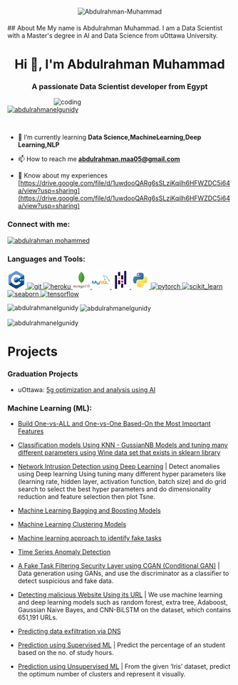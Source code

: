 <p align="center" style='margin:20px'><img src="https://komarev.com/ghpvc/?username=Abdulrahman-Muhammad&label=Profile%20views&color=0e75b6&style=flat" alt="Abdulrahman-Muhammad" width='200'/> </p>
  ## About Me
  My name is Abdulrahman Muhammad. I am a Data Scientist with a Master's degree in AI and Data Science from uOttawa University.

<h1 align="center">Hi 👋, I'm Abdulrahman Muhammad</h1>
<h3 align="center">A passionate Data Scientist developer from Egypt</h3>
<img align="right"alt="coding" width=400 src="https://camo.githubusercontent.com/cae12fddd9d6982901d82580bdf321d81fb299141098ca1c2d4891870827bf17/68747470733a2f2f6d69726f2e6d656469756d2e636f6d2f6d61782f313336302f302a37513379765349765f7430696f4a2d5a2e676966">
<p align="left"> <a href="https://github.com/ryo-ma/github-profile-trophy"><img src="https://github-profile-trophy.vercel.app/?username=abdulrahmanelgunidy" alt="abdulrahmanelgunidy" /></a> </p>

<p align="left"> <a href="https://twitter.com/" target="blank"><img src="https://img.shields.io/twitter/follow/?logo=twitter&style=for-the-badge" alt="" /></a> </p>

- 🌱 I’m currently learning **Data Science,MachineLearning,Deep Learning,NLP**

- 📫 How to reach me **abdulrahman.maa05@gmail.com**

- 📄 Know about my experiences [https://drive.google.com/file/d/1uwdooQARg6sSLziKqilh6HFWZDC5i64a/view?usp=sharing](https://drive.google.com/file/d/1uwdooQARg6sSLziKqilh6HFWZDC5i64a/view?usp=sharing)

<h3 align="left">Connect with me:</h3>
<p align="left">
<a href="https://linkedin.com/in/abdulrahman mohammed" target="blank"><img align="center" src="https://raw.githubusercontent.com/rahuldkjain/github-profile-readme-generator/master/src/images/icons/Social/linked-in-alt.svg" alt="abdulrahman mohammed" height="30" width="40" /></a>
</p>

<h3 align="left">Languages and Tools:</h3>
<p align="left"> <a href="https://www.w3schools.com/cpp/" target="_blank" rel="noreferrer"> <img src="https://raw.githubusercontent.com/devicons/devicon/master/icons/cplusplus/cplusplus-original.svg" alt="cplusplus" width="40" height="40"/> </a> <a href="https://git-scm.com/" target="_blank" rel="noreferrer"> <img src="https://www.vectorlogo.zone/logos/git-scm/git-scm-icon.svg" alt="git" width="40" height="40"/> </a> <a href="https://heroku.com" target="_blank" rel="noreferrer"> <img src="https://www.vectorlogo.zone/logos/heroku/heroku-icon.svg" alt="heroku" width="40" height="40"/> </a> <a href="https://www.mongodb.com/" target="_blank" rel="noreferrer"> <img src="https://raw.githubusercontent.com/devicons/devicon/master/icons/mongodb/mongodb-original-wordmark.svg" alt="mongodb" width="40" height="40"/> </a> <a href="https://www.mysql.com/" target="_blank" rel="noreferrer"> <img src="https://raw.githubusercontent.com/devicons/devicon/master/icons/mysql/mysql-original-wordmark.svg" alt="mysql" width="40" height="40"/> </a> <a href="https://pandas.pydata.org/" target="_blank" rel="noreferrer"> <img src="https://raw.githubusercontent.com/devicons/devicon/2ae2a900d2f041da66e950e4d48052658d850630/icons/pandas/pandas-original.svg" alt="pandas" width="40" height="40"/> </a> <a href="https://www.python.org" target="_blank" rel="noreferrer"> <img src="https://raw.githubusercontent.com/devicons/devicon/master/icons/python/python-original.svg" alt="python" width="40" height="40"/> </a> <a href="https://pytorch.org/" target="_blank" rel="noreferrer"> <img src="https://www.vectorlogo.zone/logos/pytorch/pytorch-icon.svg" alt="pytorch" width="40" height="40"/> </a> <a href="https://scikit-learn.org/" target="_blank" rel="noreferrer"> <img src="https://upload.wikimedia.org/wikipedia/commons/0/05/Scikit_learn_logo_small.svg" alt="scikit_learn" width="40" height="40"/> </a> <a href="https://seaborn.pydata.org/" target="_blank" rel="noreferrer"> <img src="https://seaborn.pydata.org/_images/logo-mark-lightbg.svg" alt="seaborn" width="40" height="40"/> </a> <a href="https://www.tensorflow.org" target="_blank" rel="noreferrer"> <img src="https://www.vectorlogo.zone/logos/tensorflow/tensorflow-icon.svg" alt="tensorflow" width="40" height="40"/> </a> </p>

<p><img align="left" src="https://github-readme-stats.vercel.app/api/top-langs?username=abdulrahmanelgunidy&show_icons=true&locale=en&layout=compact" alt="abdulrahmanelgunidy" /></p>

<p>&nbsp;<img align="center" src="https://github-readme-stats.vercel.app/api?username=abdulrahmanelgunidy&show_icons=true&locale=en" alt="abdulrahmanelgunidy" /></p>

<p><img align="center" src="https://github-readme-streak-stats.herokuapp.com/?user=abdulrahmanelgunidy&" alt="abdulrahmanelgunidy" /></p>

# Projects

<!------------------------------------Projects-------------------------------------------->

<h3> Graduation Projects </h3>

- uOttawa:
[5g optimization and analysis using AI ](https://github.com/AbdulrahmanElgunidy/5G-Network-Optimization-and-Analysis-using-AI)


<h3> Machine Learning (ML):</h3>


- [Build One-vs-ALL and One-vs-One Based-On the Most Important Features](https://github.com/AbdulrahmanElgunidy/Machine-learning-OVR-vs-OVO-First_assignment)
- [Classification models Using KNN - GussianNB Models and tuning many different parameters using Wine data set that exists in sklearn library](https://github.com/AbdulrahmanElgunidy/Machine-learning-Classification-KNN-NAIVE-Second_assignment)


	
- [Network Intrusion Detection using Deep Learning](https://github.com/Ahmed-Abdo-Amin/Machine_learning_Project_Detect_anomalies_using_Deep_learning-main) | Detect anomalies using Deep learning Using tuning many different hyper parameters like (learning rate, hidden layer, activation function, batch size) and do grid
search to select the best hyper parameters and do dimensionality reduction and feature selection then plot Tsne.
- [Machine Learning Bagging and Boosting Models](https://github.com/Ahmed-Abdo-Amin/Machine-learning-Bagging-and-Boosting-models-Fourth_assignment-main)
- [Machine Learning Clustering Models](https://github.com/Ahmed-Abdo-Amin/Machine-learning-Clustering-models-Third_assignment-main)
- [Machine learning approach to identify fake tasks](https://github.com/Ahmed-Abdo-Amin/machine-learning-ML-approaches-to-identify-fake-tasks-main)
- [Time Series Anomaly Detection](https://github.com/Ahmed-Abdo-Amin/Time_Series_Anomaly_Detection-main)
- [A Fake Task Filtering Security Layer using CGAN (Conditional GAN)](https://github.com/Ahmed-Abdo-Amin/A-Fake-Task-Filtering-Security-Layer-using-CGAN-Conditional-GAN) | Data generation using GANs, and use the discriminator as a classifier to detect suspicious and fake data.
- [Detecting malicious Website Using its URL](https://github.com/Ahmed-Abdo-Amin/DetectingmaliciousWebsiteUsingitsURL1) | We use machine learning and deep learning models such as random forest, extra tree, Adaboost, Gaussian Naive Bayes, and CNN-BiLSTM on the dataset, which contains 651,191 URLs.
- [Predicting data exfiltration via DNS](https://github.com/Ahmed-Abdo-Amin/PredictingdataexfiltrationviaDNS)
- [Prediction using Supervised ML](https://github.com/Ahmed-Abdo-Amin/-Internship_Spark_Foundation/blob/main/DataScience%26BusinessAnalyticsTasks/Task1-Prediction-using-SupervisedML) | Predict the percentage of an student based on the no. of study hours.
- [Prediction using Unsupervised ML](https://www.linkedin.com/posts/ahmed-abdo-amin-abdo-b17193213_task2-gripmarch23-thesparksfoundation-activity-7040025445966176256-l8VT?utm_source=share&utm_medium=member_desktop) | From the given ‘Iris’ dataset, predict the optimum number of clusters and represent it visually.





